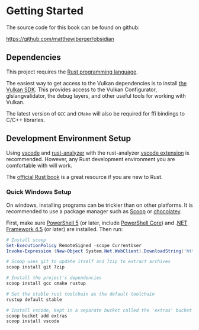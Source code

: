 # Getting Started

The source code for this book can be found on github:

<https://github.com/matthewjberger/obsidian>

## Dependencies

This project requires the [Rust programming language](https://www.rust-lang.org/).

The easiest way to get access to the Vulkan dependencies is to install [the Vulkan SDK](https://vulkan.lunarg.com/sdk/home). This provides access to the Vulkan Configurator, glslangvalidator, the debug layers, and other useful tools for working with Vulkan.

The latest version of `GCC` and `CMake` will also be required for ffi bindings to C/C++ libraries.

## Development Environment Setup

Using [vscode](https://code.visualstudio.com/) and [rust-analyzer](https://github.com/rust-analyzer/rust-analyzer) with the rust-analyzer [vscode extension](https://marketplace.visualstudio.com/items?itemName=matklad.rust-analyzer) is recommended. However, any Rust development environment you are comfortable with will work.

The [official Rust book](https://doc.rust-lang.org/book/) is a great resource if you are new to Rust.

### Quick Windows Setup

On windows, installing programs can be trickier than on other platforms. It is recommended to use a package manager such as [Scoop](https://scoop.sh/) or [chocolatey](https://chocolatey.org/).

First, make sure [PowerShell 5](https://aka.ms/wmf5download) (or later, include [PowerShell Core](https://docs.microsoft.com/en-us/powershell/scripting/install/installing-powershell-core-on-windows?view=powershell-6)) and .[NET Framework 4.5](https://www.microsoft.com/net/download) (or later) are installed. Then run:

```powershell
# Install scoop
Set-ExecutionPolicy RemoteSigned -scope CurrentUser
Invoke-Expression (New-Object System.Net.WebClient).DownloadString('https://get.scoop.sh')

# Scoop uses git to update itself and 7zip to extract archives
scoop install git 7zip 

# Install the project's dependencies
scoop install gcc cmake rustup

# Set the stable rust toolchain as the default toolchain
rustup default stable

# Install vscode, kept in a separate bucket called the 'extras' bucket
scoop bucket add extras
scoop install vscode
```
